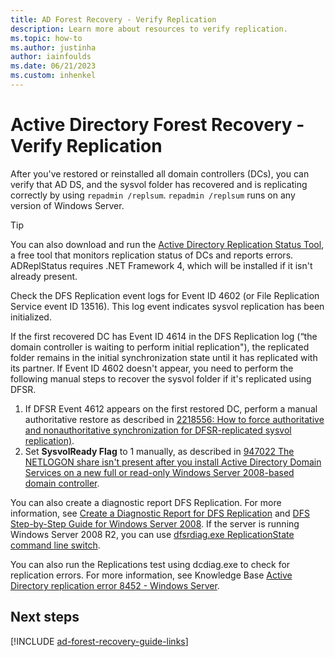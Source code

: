 ```yaml
---
title: AD Forest Recovery - Verify Replication
description: Learn more about resources to verify replication.
ms.topic: how-to
ms.author: justinha
author: iainfoulds
ms.date: 06/21/2023
ms.custom: inhenkel
---
```


# Active Directory Forest Recovery - Verify Replication



After you've restored or reinstalled all domain controllers (DCs), you can verify that AD DS, and the sysvol folder has recovered and is replicating correctly by using `repadmin /replsum`. `repadmin /replsum` runs on any version of Windows Server.

> [!TIP]
> You can also download and run the [Active Directory Replication Status Tool](/troubleshoot/windows-server/identity/get-use-active-directory-replication-status-tool), a free tool that monitors replication status of DCs and reports errors. ADReplStatus requires .NET Framework 4, which will be installed if it isn't already present.

Check the DFS Replication event logs for Event ID 4602 (or File Replication Service event ID 13516). This log event indicates sysvol replication has been initialized.

If the first recovered DC has Event ID 4614 in the DFS Replication log (“the domain controller is waiting to perform initial replication"), the replicated folder remains in the initial synchronization state until it has replicated with its partner. If Event ID 4602 doesn't appear, you need to perform the following manual steps to recover the sysvol folder if it's replicated using DFSR.

1. If DFSR Event 4612 appears on the first restored DC, perform a manual authoritative restore as described in [2218556: How to force authoritative and nonauthoritative synchronization for DFSR-replicated sysvol replication)](https://support.microsoft.com/kb/2218556).
1. Set **SysvolReady Flag** to 1 manually, as described in [947022 The NETLOGON share isn't present after you install Active Directory Domain Services on a new full or read-only Windows Server 2008-based domain controller](https://support.microsoft.com/kb/947022).

You can also create a diagnostic report DFS Replication. For more information, see [Create a Diagnostic Report for DFS Replication](/previous-versions/windows/it-pro/windows-server-2008-R2-and-2008/cc754227(v=ws.11)) and [DFS Step-by-Step Guide for Windows Server 2008](/previous-versions/windows/it-pro/windows-server-2008-R2-and-2008/cc754227(v=ws.11)). If the server is running Windows Server 2008 R2, you can use [dfsrdiag.exe ReplicationState command line switch](/previous-versions/windows/it-pro/windows-server-2008-R2-and-2008/cc754227(v=ws.11)).

You can also run the Replications test using dcdiag.exe to check for replication errors. For more information, see Knowledge Base [Active Directory replication error 8452 - Windows Server](/troubleshoot/windows-server/identity/replication-error-8452).

## Next steps

[!INCLUDE [ad-forest-recovery-guide-links](includes/ad-forest-recovery-guide-links.md)]
